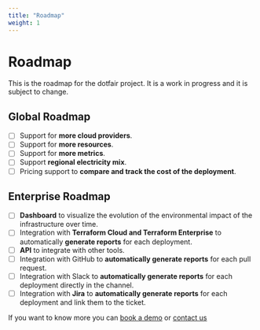 ```yaml
---
title: "Roadmap"
weight: 1
---
```

# Roadmap

This is the roadmap for the dotfair project. It is a work in progress and it is subject to change.

## Global Roadmap

- [ ] Support for **more cloud providers**.
- [ ] Support for **more resources**.
- [ ] Support for **more metrics**.
- [ ] Support **regional electricity mix**.
- [ ] Pricing support to **compare and track the cost of the deployment**.

## Enterprise Roadmap

- [ ] **Dashboard** to visualize the evolution of the environmental impact of the infrastructure over time.
- [ ] Integration with **Terraform Cloud and Terraform Enterprise** to automatically **generate reports** for each deployment.
- [ ] **API** to integrate with other tools.
- [ ] Integration with GitHub to **automatically generate reports** for each pull request.
- [ ] Integration with Slack to **automatically generate reports** for each deployment directly in the channel.
- [ ] Integration with **Jira** to **automatically generate reports** for each deployment and link them to the ticket.

If you want to know more you can [book a demo](https://calendly.com/mariusjoffre/30min) or [contact us](mailto:contact@dotfair.io)
